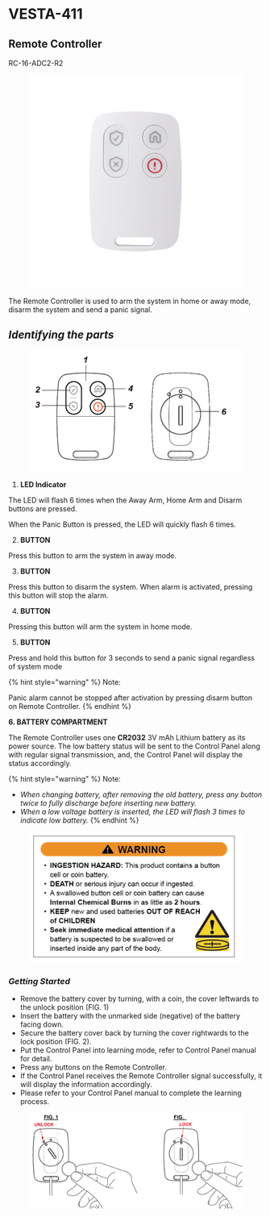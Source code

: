 # VESTA-411

## Remote Controller&#x20;

RC-16-ADC2-R2

<figure><img src=".gitbook/assets/image (54) (1).png" alt=""><figcaption></figcaption></figure>

The Remote Controller is used to arm the system in home or away mode, disarm the system and send a panic signal.

## _**Identifying the parts**_

<figure><img src=".gitbook/assets/image (366).png" alt=""><figcaption></figcaption></figure>

1. **LED Indicator**

The LED will flash 6 times when the Away Arm, Home Arm and Disarm buttons are pressed.

When the Panic Button is pressed, the LED will quickly flash 6 times.

2. **BUTTON**

Press this button to arm the system in away mode.

3. **BUTTON**

Press this button to disarm the system. When alarm is activated, pressing this button will stop the alarm.

4. **BUTTON**

Pressing this button will arm the system in home mode.

5. **BUTTON**

Press and hold this button for 3 seconds to send a panic signal regardless of system mode

{% hint style="warning" %}
Note:

Panic alarm cannot be stopped after activation by pressing disarm button on Remote Controller.
{% endhint %}

**6. BATTERY COMPARTMENT**

The Remote Controller uses one **CR2032** 3V mAh Lithium battery as its power source. The low battery status will be sent to the Control Panel along with regular signal transmission, and, the Control Panel will display the status accordingly.

{% hint style="warning" %}
Note:

* _When changing battery, after removing the old battery, press any button twice to fully discharge before inserting new battery._
* _When a low voltage battery is inserted, the LED will flash 3 times to indicate low battery._
{% endhint %}

<figure><img src=".gitbook/assets/image (367).png" alt=""><figcaption></figcaption></figure>

### _**Getting Started**_

* Remove the battery cover by turning, with a coin, the cover leftwards to the unlock position (FIG. 1)
* Insert the battery with the unmarked side (negative) of the battery facing down.
* Secure the battery cover back by turning the cover rightwards to the lock position (FIG. 2).
* Put the Control Panel into learning mode, refer to Control Panel manual for detail.
* Press any buttons on the Remote Controller.
* If the Control Panel receives the Remote Controller signal successfully, it will display the information accordingly.
* Please refer to your Control Panel manual to complete the learning process.

<figure><img src=".gitbook/assets/image (368).png" alt=""><figcaption></figcaption></figure>

